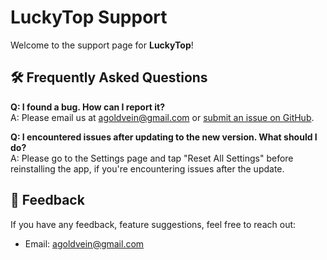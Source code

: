 # LuckyTop Support

Welcome to the support page for **LuckyTop**!

## 🛠 Frequently Asked Questions

**Q: I found a bug. How can I report it?**  
A: Please email us at [agoldvein@gmail.com](mailto:agoldvein@gmail.com) or [submit an issue on GitHub](https://github.com/tlucky999/app-support/issues).

**Q: I encountered issues after updating to the new version. What should I do?**  
A: Please go to the Settings page and tap "Reset All Settings" before reinstalling the app, if you're encountering issues after the update.

## 💬 Feedback

If you have any feedback, feature suggestions, feel free to reach out:

- Email: [agoldvein@gmail.com](mailto:agoldvein@gmail.com)
